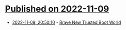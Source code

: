 # [Published on 2022-11-09](index.md)

* [2022-11-09, 20:50:10](https://news.ycombinator.com/item?id=33537636) - [Brave New Trusted Boot World](https://0pointer.de/blog/brave-new-trusted-boot-world.html)
